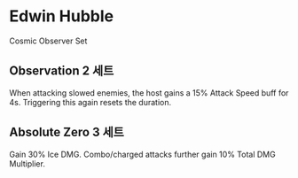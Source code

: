 # Edwin Hubble

Cosmic Observer Set

## Observation 2 세트

When attacking slowed enemies, the host gains a 15% Attack Speed buff for 4s. Triggering this again resets the duration.

## Absolute Zero 3 세트

Gain 30% Ice DMG. Combo/charged attacks further gain 10% Total DMG Multiplier.
